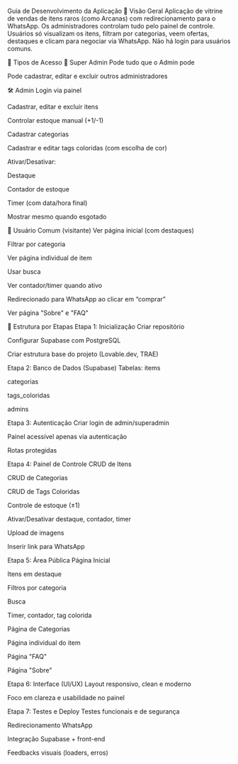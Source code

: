 Guia de Desenvolvimento da Aplicação
📌 Visão Geral
Aplicação de vitrine de vendas de itens raros (como Arcanas) com redirecionamento para o WhatsApp. Os administradores controlam tudo pelo painel de controle.
Usuários só visualizam os itens, filtram por categorias, veem ofertas, destaques e clicam para negociar via WhatsApp. Não há login para usuários comuns.

🧩 Tipos de Acesso
👑 Super Admin
Pode tudo que o Admin pode

Pode cadastrar, editar e excluir outros administradores

🛠️ Admin
Login via painel

Cadastrar, editar e excluir itens

Controlar estoque manual (+1/-1)

Cadastrar categorias

Cadastrar e editar tags coloridas (com escolha de cor)

Ativar/Desativar:

Destaque

Contador de estoque

Timer (com data/hora final)

Mostrar mesmo quando esgotado

👤 Usuário Comum (visitante)
Ver página inicial (com destaques)

Filtrar por categoria

Ver página individual de item

Usar busca

Ver contador/timer quando ativo

Redirecionado para WhatsApp ao clicar em “comprar”

Ver página "Sobre" e "FAQ"

🧱 Estrutura por Etapas
Etapa 1: Inicialização
 Criar repositório

 Configurar Supabase com PostgreSQL

 Criar estrutura base do projeto (Lovable.dev, TRAE)

Etapa 2: Banco de Dados (Supabase)
Tabelas:
items

categorias

tags_coloridas

admins

Etapa 3: Autenticação
 Criar login de admin/superadmin

 Painel acessível apenas via autenticação

 Rotas protegidas

Etapa 4: Painel de Controle
 CRUD de Itens

 CRUD de Categorias

 CRUD de Tags Coloridas

 Controle de estoque (±1)

 Ativar/Desativar destaque, contador, timer

 Upload de imagens

 Inserir link para WhatsApp

Etapa 5: Área Pública
 Página Inicial

Itens em destaque

Filtros por categoria

Busca

Timer, contador, tag colorida

 Página de Categorias

 Página individual do item

 Página "FAQ"

 Página "Sobre"

Etapa 6: Interface (UI/UX)
 Layout responsivo, clean e moderno

 Foco em clareza e usabilidade no painel

Etapa 7: Testes e Deploy
 Testes funcionais e de segurança

 Redirecionamento WhatsApp

 Integração Supabase + front-end

 Feedbacks visuais (loaders, erros)